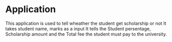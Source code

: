 # Application
This application is used to tell wheather the student get scholarship or not 
It takes student name, marks as a input
It tells the Student persentage, Scholarship amount and the Total fee the student must pay to the university.